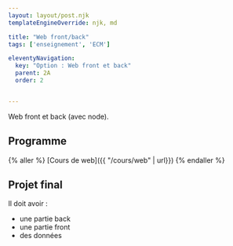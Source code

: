 ```yaml
---
layout: layout/post.njk 
templateEngineOverride: njk, md

title: "Web front/back"
tags: ['enseignement', 'ECM']

eleventyNavigation:
  key: "Option : Web front et back"
  parent: 2A
  order: 2


---
```


<!-- début résumé -->

Web front et back (avec node).

<!-- fin résumé -->

## Programme

{% aller %}
[Cours de web]({{ "/cours/web" | url}})
{% endaller %}

## Projet final

Il doit avoir :

* une partie back
* une partie front
* des données
